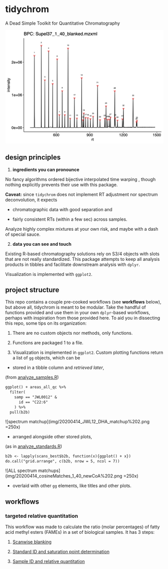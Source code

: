 # tidychrom

A Dead Simple Toolkit for Quantitative Chromatography

![base peak chromatogram](img/20200414_masterBPC%202.png)

## design principles

1. **ingredients you can pronounce**

No fancy algorithms <cough> ordered bijective interpolated time warping </cough>, 
though nothing explicitly prevents their use with this package.

**Caveat:** since `tidychrom` does not implement RT adjustment nor spectrum
deconvolution, it expects

* chromatographic data with good separation and 
	
* fairly consistent RTs (within a few sec) across samples.
	
Analyze highly complex mixtures at your own risk, and maybe with a dash of special sauce.

2. **data you can see and touch**

Existing R-based chromatography solutions rely on S3/4 objects with slots
that are not really standardized. This package attempts to keep all analysis
products in tibbles and facilitate downstream analysis with `dplyr`.

Visualization is implemented with `ggplot2`.

## project structure

This repo contains a couple pre-cooked workflows (see **workflows** below), but above all, tidychrom is meant to be modular. Take the handful of functions provided and use them in your own `dplyr`-based workflows, perhaps with inspiration from those provided here. To aid you in dissecting this repo, some tips on its organization:

1. There are no custom objects nor methods, only functions.

2. Functions are packaged 1 to a file.
	
3. Visualization is implemented in `ggplot2`. Custom plotting functions return a list of `gg` objects,
which can be

+ stored in a tibble column and _retrieved later_,

(from [analyze_samples.R](analyze_samples.R))
```
ggplot() + areas_all_qc %>%
  filter(
    samp == "JWL0012" &
      id == "C22:6"
    ) %>%
  pull(b2b)
```
![spectrum matchup](img/20200414_JWL12_DHA_matchup%202.png  =250x)
	
+ arranged alongside other stored plots,

(as in [analyze_standards.R](analyze_standards.R))
```
b2b <- lapply(scans_best$b2b, function(x){ggplot() + x})
do.call("grid.arrange", c(b2b, nrow = 5, ncol = 7))
```
![ALL spectrum matchups](img/20200414_cosineMatches_1_40_newCoA%202.png  =250x)
	
+ overlaid with other `gg` elements, like titles and other plots.

## workflows

### targeted relative quantitation

This workflow was made to calculate the ratio (molar percentages) of fatty acid methyl esters (FAMEs) in a set of biological samples. It has 3 steps:

1. [Scanwise blanking](subtract_blanks_multidir.R)

2. [Standard ID and saturation point determination](analyze_standards.R)

3. [Sample ID and relative quantitation](analyze_samples.R)

